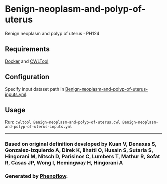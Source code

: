 # Benign-neoplasm-and-polyp-of-uterus

Benign neoplasm and polyp of uterus - PH124

## Requirements

[Docker](https://docs.docker.com/install/) and [CWLTool](https://github.com/common-workflow-language/cwltool#install)

## Configuration

Specify input dataset path in [Benign-neoplasm-and-polyp-of-uterus-inputs.yml](Benign-neoplasm-and-polyp-of-uterus-inputs.yml).

## Usage

Run: `cwltool Benign-neoplasm-and-polyp-of-uterus.cwl Benign-neoplasm-and-polyp-of-uterus-inputs.yml`

***

### Based on original definition developed by Kuan V, Denaxas S, Gonzalez-Izquierdo A, Direk K, Bhatti O, Husain S, Sutaria S, Hingorani M, Nitsch D, Parisinos C, Lumbers T, Mathur R, Sofat R, Casas JP, Wong I, Hemingway H, Hingorani A
### Generated by [Phenoflow](https://kclhi.org/phenoflow).
